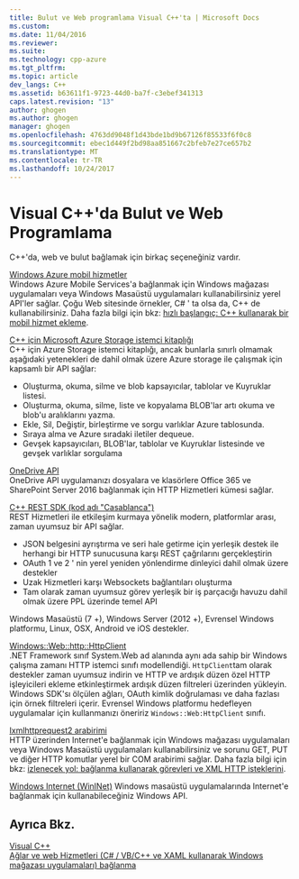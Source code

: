 ```yaml
---
title: Bulut ve Web programlama Visual C++'ta | Microsoft Docs
ms.custom: 
ms.date: 11/04/2016
ms.reviewer: 
ms.suite: 
ms.technology: cpp-azure
ms.tgt_pltfrm: 
ms.topic: article
dev_langs: C++
ms.assetid: b63611f1-9723-44d0-ba7f-c3ebef341313
caps.latest.revision: "13"
author: ghogen
ms.author: ghogen
manager: ghogen
ms.openlocfilehash: 4763dd9048f1d43bde1bd9b67126f85533f6f0c8
ms.sourcegitcommit: ebec1d449f2bd98aa851667c2bfeb7e27ce657b2
ms.translationtype: MT
ms.contentlocale: tr-TR
ms.lasthandoff: 10/24/2017
---
```

# <a name="cloud-and-web-programming-in-visual-c"></a>Visual C++'da Bulut ve Web Programlama
C++'da, web ve bulut bağlamak için birkaç seçeneğiniz vardır.  
  
 [Windows Azure mobil hizmetler](http://www.windowsazure.com/develop/mobile/)  
 Windows Azure Mobile Services'a bağlanmak için Windows mağazası uygulamaları veya Windows Masaüstü uygulamaları kullanabilirsiniz yerel API'ler sağlar. Çoğu Web sitesinde örnekler, C# ' ta olsa da, C++ de kullanabilirsiniz. Daha fazla bilgi için bkz: [hızlı başlangıç: C++ kullanarak bir mobil hizmet ekleme](http://msdn.microsoft.com/library/windows/apps/dn263181.aspx).  

 [C++ için Microsoft Azure Storage istemci kitaplığı](https://blogs.msdn.microsoft.com/windowsazurestorage/2015/04/29/microsoft-azure-storage-client-library-for-c-v1-0-0-general-availability/)  
 C++ için Azure Storage istemci kitaplığı, ancak bunlarla sınırlı olmamak aşağıdaki yetenekleri de dahil olmak üzere Azure storage ile çalışmak için kapsamlı bir API sağlar:

- Oluşturma, okuma, silme ve blob kapsayıcılar, tablolar ve Kuyruklar listesi.
- Oluşturma, okuma, silme, liste ve kopyalama BLOB'lar artı okuma ve blob'u aralıklarını yazma.
- Ekle, Sil, Değiştir, birleştirme ve sorgu varlıklar Azure tablosunda.
- Sıraya alma ve Azure sıradaki iletiler dequeue.
- Gevşek kapsayıcıları, BLOB'lar, tablolar ve Kuyruklar listesinde ve gevşek varlıklar sorgulama

[OneDrive API](https://dev.onedrive.com/README.htm)  
 OneDrive API uygulamanızı dosyalara ve klasörlere Office 365 ve SharePoint Server 2016 bağlanmak için HTTP Hizmetleri kümesi sağlar.

[C++ REST SDK (kod adı "Casablanca")](https://github.com/Microsoft/cpprestsdk)  
REST Hizmetleri ile etkileşim kurmaya yönelik modern, platformlar arası, zaman uyumsuz bir API sağlar.

-   JSON belgesini ayrıştırma ve seri hale getirme için yerleşik destek ile herhangi bir HTTP sunucusuna karşı REST çağrılarını gerçekleştirin
-   OAuth 1 ve 2 ' nin yerel yeniden yönlendirme dinleyici dahil olmak üzere destekler
-   Uzak Hizmetleri karşı Websockets bağlantıları oluşturma
-   Tam olarak zaman uyumsuz görev yerleşik bir iş parçacığı havuzu dahil olmak üzere PPL üzerinde temel API

Windows Masaüstü (7 +), Windows Server (2012 +), Evrensel Windows platformu, Linux, OSX, Android ve iOS destekler. 
  
[Windows::Web::http::HttpClient](https://msdn.microsoft.com/en-us/library/windows/apps/windows.web.http.httpclient.aspx)  
 .NET Framework sınıf System.Web ad alanında aynı ada sahip bir Windows çalışma zamanı HTTP istemci sınıfı modellendiği. `HttpClient`tam olarak destekler zaman uyumsuz indirin ve HTTP ve ardışık düzen özel HTTP işleyicileri ekleme etkinleştirmek ardışık düzen filtreleri üzerinden yükleyin. Windows SDK'sı ölçülen ağları, OAuth kimlik doğrulaması ve daha fazlası için örnek filtreleri içerir. Evrensel Windows platformu hedefleyen uygulamalar için kullanmanızı öneririz `Windows::Web:HttpClient` sınıfı. 
  
[Ixmlhttprequest2 arabirimi](http://msdn.microsoft.com/library/windows/apps/hh831151.aspx)  
 HTTP üzerinden Internet'e bağlanmak için Windows mağazası uygulamaları veya Windows Masaüstü uygulamaları kullanabilirsiniz ve sorunu GET, PUT ve diğer HTTP komutlar yerel bir COM arabirimi sağlar. Daha fazla bilgi için bkz: [izlenecek yol: bağlanma kullanarak görevleri ve XML HTTP isteklerini](../parallel/concrt/walkthrough-connecting-using-tasks-and-xml-http-requests.md).  
  
[Windows Internet (WinINet)](http://msdn.microsoft.com/library/windows/desktop/aa385331\(v=vs.85\).aspx)  
 Windows masaüstü uygulamalarında Internet'e bağlanmak için kullanabileceğiniz Windows API.  
  
## <a name="see-also"></a>Ayrıca Bkz.  
 [Visual C++](../visual-cpp-in-visual-studio.md)   
 [Ağlar ve web Hizmetleri (C# / VB/C++ ve XAML kullanarak Windows mağazası uygulamaları) bağlanma](http://msdn.microsoft.com/library/windows/apps/br229573.aspx)